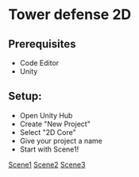 # Tower defense 2D

## Prerequisites
- Code Editor
- Unity

## Setup:
- Open Unity Hub
- Create "New Project"
- Select "2D Core"
- Give your project a name
- Start with Scene1!

[Scene1](Scene1.md)
[Scene2](Scene2.md)
[Scene3](Scene3.md)
